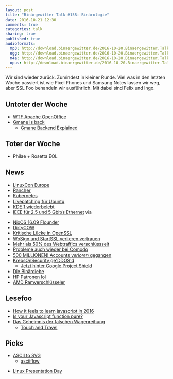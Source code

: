 ```yaml
---
layout: post
title: "Binärgewitter Talk #158: Binärologie"
date: 2016-10-21 12:30
comments: true
categories: talk
sharing: true
published: true
audioformats:
  mp3: http://download.binaergewitter.de/2016-10-20.Binaergewitter.Talk.158.mp3
  ogg: http://download.binaergewitter.de/2016-10-20.Binaergewitter.Talk.158.ogg
  m4a: http://download.binaergewitter.de/2016-10-20.Binaergewitter.Talk.158.m4a
  opus: http://download.binaergewitter.de/2016-10-20.Binaergewitter.Talk.158.opus
---
```

Wir sind wieder zurück. Zumindest in kleiner Runde. Viel was in den letzten Woche passiert ist wie Pixel Phones und Samsung Notes lassen wir weg, aber SSL Foo behandeln wir ausführlich.
Mit dabei sind Felix und Ingo.

## Untoter der Woche
* [WTF Apache OpenOffice](http://www.pro-linux.de/news/1/24069/openoffice-413-freigegeben.html)
* [Gmane is back](http://gmane.org)
   - [Gmane Backend Explained](http://home.gmane.org/)

## Toter der Woche
* Philae + Rosetta EOL

## News

- [LinuxCon Europe](http://events.linuxfoundation.org/events/linuxcon-europe)
- [Rancher](http://rancher.com/rancher/)
- [Kubernetes](http://kubernetes.io/)
- [Livepatching für Ubuntu](http://www.pro-linux.de/news/1/24088/canonicals-livepatch-service-auch-f%C3%BCr-ubuntu-anwender.html)
- [KDE 1 wiederbelebt](http://www.pro-linux.de/news/1/24073/zum-20-geburtstag-kde-1-wird-wieder-ver%C3%B6ffentlicht.html)
- [IEEE für 2.5 und 5 Gbit/s Ethernet](http://www.golem.de/news/nbase-t-alias-802-3bz-2-5gbe-und-5gbe-sind-offizieller-ieee-standard-1609-123492.html) via
* [NixOS 16.09 Flounder]()
* [DirtyCOW](http://dirtycow.ninja/)
* [Kritische Lücke in OpenSSL](http://www.pro-linux.de/news/1/24009/openssl-110b-korrigiert-kritische-l%C3%BCcke.html)
* [WoSign und StartSSL verlieren vertrauen](https://www.heise.de/security/meldung/Zertifizierungsstellen-WoSign-und-StartCom-verlieren-Apples-und-Mozillas-Vertrauen-3341294.html)
* [Mehr als 50% des Webtraffics verschlüssselt](https://www.heise.de/security/meldung/HTTPS-Verschluesselung-im-Web-erreicht-erstmals-50-Prozent-3351173.html)
* [Probleme auch wieder bei Comodo](http://www.heise.de/newsticker/meldung/Zertifikats-Klau-Fatale-Sehschwaeche-bei-Comodo-3354229.html)
* [500 MILLIONEN! Accounts *verloren* gegangen](http://www.theregister.co.uk/2016/09/22/yahoo_500m_email_accounts_hacked/)
* [KrebsOnSecurity ge'DDOS'd](https://krebsonsecurity.com/2016/09/krebsonsecurity-hit-with-record-ddos/)
  * [Jetzt hinter Google Project Shield](https://projectshield.withgoogle.com/public/)
* [Die Binärdiebe](http://www.heise.de/newsticker/meldung/Hausnummern-ohne-0-und-1-Die-Binaerbanditen-von-Philadelphia-3329123.html)
* [HP Patronen lol](http://www.myce.com/news/hp-pre-programmed-failure-date-unofficial-non-hp-ink-cartridges-printers-80457/)
* [AMD Ramverschlüsseler](http://www.heise.de/newsticker/meldung/AMD-Zen-RAM-Verschluesselung-fuer-virtuelle-Maschinen-3315469.html)

## Lesefoo
* [How it feels to learn javascript in 2016](https://hackernoon.com/how-it-feels-to-learn-javascript-in-2016-d3a717dd577f)
* [Is your Javascript function pure?](http://staltz.com/is-your-javascript-function-actually-pure.html)
* [Das Geheimnis der falschen Wagenreihung](http://www.zeit.de/2016/41/deutsche-bahn-verspaetung-wagenreihungen-mysterien/komplettansicht)
    - [Touch and Travel](https://www.touchandtravel.de/)


## Picks
* [ASCII to SVG](https://ivanceras.github.io/elm-examples/elm-bot-lines/)
  - [asciiflow](http://asciiflow.com/)
- [Linux Presentation Day](http://www.linux-presentation-day.de/)

